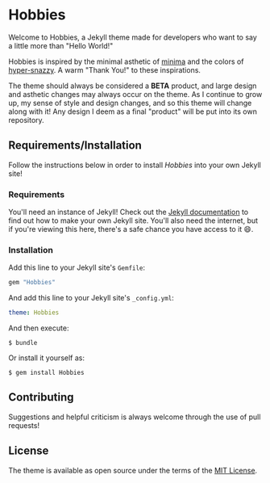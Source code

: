 # Hobbies

Welcome to Hobbies, a Jekyll theme made for developers who want to say a little more than "Hello World!"

Hobbies is inspired by the minimal asthetic of [minima](https://github.com/jekyll/minima) and the colors of [hyper-snazzy](https://github.com/sindresorhus/hyper-snazzy). A warm "Thank You!" to these inspirations.

The theme should always be considered a **BETA** product, and large design and asthetic changes may always occur on the theme. As I continue to grow up, my sense of style and design changes, and so this theme will change along with it! Any design I deem as a final "product" will be put into its own repository.

## Requirements/Installation

Follow the instructions below in order to install *Hobbies* into your own Jekyll site!

### Requirements

You'll need an instance of Jekyll! Check out the [Jekyll documentation](https://jekyllrb.com/docs/home/) to find out how to make your own Jekyll site. You'll also need the internet, but if you're viewing this here, there's a safe chance you have access to it 😄.

### Installation

Add this line to your Jekyll site's `Gemfile`:

```ruby
gem "Hobbies"
```

And add this line to your Jekyll site's `_config.yml`:

```yaml
theme: Hobbies
```

And then execute:

    $ bundle

Or install it yourself as:

    $ gem install Hobbies

## Contributing

Suggestions and helpful criticism is always welcome through the use of pull requests!

## License

The theme is available as open source under the terms of the [MIT License](https://opensource.org/licenses/MIT).